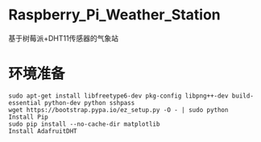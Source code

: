 # Raspberry_Pi_Weather_Station
基于树莓派+DHT11传感器的气象站

# 环境准备
```
sudo apt-get install libfreetype6-dev pkg-config libpng++-dev build-essential python-dev python sshpass
wget https://bootstrap.pypa.io/ez_setup.py -O - | sudo python
Install Pip
sudo pip install --no-cache-dir matplotlib
Install AdafruitDHT
```
